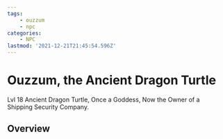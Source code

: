 ```yaml
---
tags:
    - ouzzum
    - npc
categories:
    - NPC
lastmod: '2021-12-21T21:45:54.596Z'
---
```


# Ouzzum, the Ancient Dragon Turtle

Lvl 18 Ancient Dragon Turtle, Once a Goddess, Now the Owner of a Shipping Security Company.

## Overview
